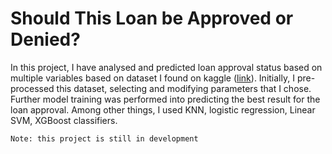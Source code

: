 # Should This Loan be Approved or Denied?


In this project, I have analysed and predicted loan approval status based on multiple variables based on dataset I found on kaggle ([link](https://www.kaggle.com/datasets/mirbektoktogaraev/should-this-loan-be-approved-or-denied)). Initially, I pre-processed this dataset, selecting and modifying parameters that I chose. Further model training was performed into predicting the best result for the loan approval. Among other things, I used KNN, logistic regression, Linear SVM, XGBoost classifiers.

    
    Note: this project is still in development
